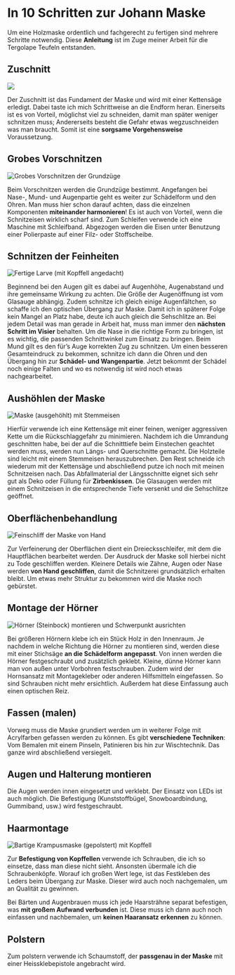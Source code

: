 # In 10 Schritten zur Johann Maske

Um eine Holzmaske ordentlich und fachgerecht zu fertigen sind mehrere Schritte
notwendig. Diese **Anleitung** ist im Zuge meiner Arbeit für die Tergolape Teufeln
entstanden.

## Zuschnitt

![](zuschnitt-rohling.jpg)

Der Zuschnitt ist das Fundament der Maske und wird mit einer Kettensäge
erledigt. Dabei taste ich mich Schrittweise an die Endform heran. Einerseits ist
es von Vorteil, möglichst viel zu schneiden, damit man später weniger schnitzen
muss; Andererseits besteht die Gefahr etwas wegzuschneiden was man braucht.
Somit ist eine **sorgsame Vorgehensweise** Voraussetzung.

## Grobes Vorschnitzen

![Grobes Vorschnitzen der Grundzüge](grobes-vorschnitzen-gruendzuege-05.jpg "Erste Charakterzüge entstehen: Mund-, Wangen- und Augenpartie schaffen mit Nase und Ohren ein erstes Bild der Maske")

Beim Vorschnitzen werden die Grundzüge bestimmt. Angefangen bei Nase-, Mund- und
Augenpartie geht es weiter zur Schädelform und den Ohren. Man muss hier schon
darauf achten, dass die einzelnen Komponenten **miteinander harmonieren**! Es ist
auch von Vorteil, wenn die Schnitzeisen wirklich scharf sind. Zum Schleifen
verwende ich eine Maschine mit Schleifband. Abgezogen werden die Eisen unter
Benutzung einer Polierpaste auf einer Filz- oder Stoffscheibe.

## Schnitzen der Feinheiten

![Fertige Larve (mit Kopffell angedacht)](schnitzen-fertige-larve.jpg "Nach und nach entstehen weitere Details wie Falten und Gesichtsausdrücke")

Beginnend bei den Augen gilt es dabei auf Augenhöhe, Augenabstand und ihre
gemeinsame Wirkung zu achten. Die Größe der Augenöffnung ist vom Glasauge
abhängig. Zudem schnitze ich gleich einige Augenfältchen, so schaffe ich den
optischen Übergang zur Maske. Damit ich in späterer Folge kein Mangel an Platz
habe, deute ich auch gleich die Sehschlitze an. Bei jedem Detail was man gerade
in Arbeit hat, muss man immer den **nächsten Schritt im Visier** behalten. Um die
Nase in die richtige Form zu bringen, ist es wichtig, die passenden
Schnittwinkel zum Einsatz zu bringen. Beim Mund gilt es den für’s Auge korrekten
Zug zu schnitzen. Um einen besseren Gesamteindruck zu bekommen, schnitze ich
dann die Ohren und den Übergang hin zur **Schädel- und Wangenpartie**. Jetzt bekommt
der Schädel noch einige Falten und wo es notwendig ist wird noch etwas
nachgearbeitet.

## Aushöhlen der Maske

![Maske (ausgehöhlt) mit Stemmeisen](unebenheiten-entfernen-08.jpg "Letzte Unebenheiten werden entfernt: Mit Längs- und Querschnitten wird die Maske ausgehöhlt und Platz für den Kopf geschaffen")

Hierfür verwende ich eine Kettensäge mit einer feinen, weniger aggressiven Kette
um die Rückschlaggefahr zu minimieren. Nachdem ich die Umrandung geschnitten
habe, bei der auf die Schnitttiefe beim Einstechen geachtet werden muss, werden
nun Längs- und Querschnitte gemacht. Die Holzteile sind leicht mit einem
Stemmeisen herauszubrechen. Den Rest schneide ich wiederum mit der Kettensäge
und abschließend putze ich noch mit meinen Schnitzeisen nach. Das Abfallmaterial
der Längsschnitte eignet sich sehr gut als Deko oder Füllung für
**Zirbenkissen**. Die Glasaugen werden mit einem Schnitzeisen in die
entsprechende Tiefe versenkt und die Sehschlitze geöffnet.

## Oberflächenbehandlung

![Feinschliff der Maske von Hand](handarbeit-schleifen-02.jpg "Handarbeit: Die Feinheiten werden vorsichtig von Hand geschliffen")

Zur Verfeinerung der Oberflächen dient ein Dreiecksschleifer, mit dem die
Hauptflächen bearbeitet werden. Der Ausdruck der Maske soll hierbei nicht zu
Tode geschliffen werden. Kleinere Details wie Zähne, Augen oder Nase werden
**von Hand geschliffen**, damit die Schnitzerei grundsätzlich erhalten bleibt.
Um etwas mehr Struktur zu bekommen wird die Maske noch gebürstet.

## Montage der Hörner

![Hörner (Steinbock) montieren und Schwerpunkt ausrichten](schwerpunkt-05.jpg "Die Steinbockhörner werden mittig montiert, der Schwerpunkt ist zentral ausgerichtet und die Maske angenehmer zu tragen")

Bei größeren Hörnern klebe ich ein Stück Holz in den Innenraum. Je nachdem in
welche Richtung die Hörner zu montieren sind, werden diese mit einer Stichsäge
**an die Schädelform angepasst**. Von innen werden die Hörner festgeschraubt und
zusätzlich geklebt. Kleine, dünne Hörner kann man von außen unter Vorbohren
festschrauben. Zudem wird der Hornsansatz mit Montagekleber oder anderen
Hilfsmitteln eingefassen. So sind Schrauben nicht mehr ersichtlich. Außerdem hat
diese Einfassung auch einen optischen Reiz.

## Fassen (malen)

Vorweg muss die Maske grundiert werden um in weiterer Folge mit Acrylfarben
gefassen werden zu können. Es gibt **verschiedene Techniken**: Vom Bemalen mit einem
Pinseln, Patinieren bis hin zur Wischtechnik. Das ganze wird abschließend
versiegelt.

## Augen und Halterung montieren

Die Augen werden innen eingesetzt und verklebt. Der Einsatz von LEDs ist auch
möglich. Die Befestigung (Kunststoffbügel, Snowboardbindung, Gummiband, usw.)
wird festgeschraubt.

## Haarmontage

![Bartige Krampusmaske (gepolstert) mit Kopffell](maske-polstern-03.jpg "Die Haare verleihen der Maske ihren edlen Ausdruck")

Zur **Befestigung von Kopffellen** verwende ich Schrauben, die ich so einsetze, dass
man diese nicht sieht. Ansonsten übermale ich die Schraubenköpfe. Worauf ich
großen Wert lege, ist das Festkleben des Leders beim Übergang zur Maske. Dieser
wird auch noch nachgemalen, um an Qualität zu gewinnen.

Bei Bärten und Augenbrauen muss ich jede Haarsträhne separat befestigen, was **mit
großem Aufwand verbunden** ist. Diese muss ich dann auch noch einfassen und
nachbemalen, um **keinen Haaransatz erkennen** zu können.

## Polstern

Zum polstern verwende ich Schaumstoff, der **passgenau in der Maske** mit einer
Heissklebepistole angebracht wird.
